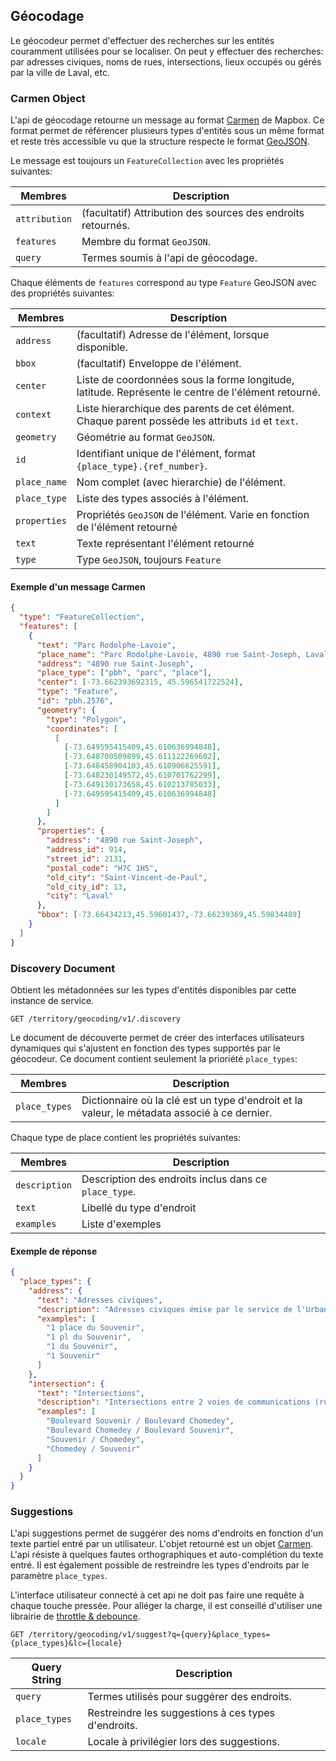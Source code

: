 ## Géocodage

Le géocodeur permet d'effectuer des recherches sur les entités couramment
utilisées pour se localiser. On peut y effectuer des recherches:
par adresses civiques, noms de rues, intersections, lieux occupés ou gérés
par la ville de Laval, etc.

### Carmen Object

L'api de géocodage retourne un message au format
[Carmen](https://github.com/mapbox/carmen/blob/master/carmen-geojson.md)
de Mapbox. Ce format permet de référencer plusieurs types d'entités sous un
même format et reste très accessible vu que la structure respecte le format
[GeoJSON](https://tools.ietf.org/html/rfc7946).

Le message est toujours un `FeatureCollection` avec les propriétés
suivantes:

| Membres      | Description |
---------------|--------------
`attribution`  | (facultatif) Attribution des sources des endroits retournés.
`features`     | Membre du format `GeoJSON`.
`query`        | Termes soumis à l'api de géocodage.

Chaque éléments de `features` correspond au type `Feature` GeoJSON
avec des propriétés suivantes:

| Membres      | Description |
---------------|--------------
`address`      | (facultatif) Adresse de l'élément, lorsque disponible.
`bbox`         | (facultatif) Enveloppe de l'élément.
`center`       | Liste de coordonnées sous la forme longitude, latitude. Représente le centre de l'élément retourné.
`context`      | Liste hierarchique des parents de cet élément. Chaque parent possède les attributs `id` et `text`.
`geometry`     | Géométrie au format `GeoJSON`.
`id`           | Identifiant unique de l'élément, format `{place_type}.{ref_number}`.
`place_name`   | Nom complet (avec hierarchie) de l'élément.
`place_type`   | Liste des types associés à l'élément.
`properties`   | Propriétés `GeoJSON` de l'élément. Varie en fonction de l'élément retourné
`text`         | Texte représentant l'élément retourné
`type`         | Type `GeoJSON`, toujours `Feature`


#### Exemple d'un message Carmen

```json
{
  "type": "FeatureCollection",
  "features": [
    {
      "text": "Parc Rodolphe-Lavoie",
      "place_name": "Parc Rodolphe-Lavoie, 4890 rue Saint-Joseph, Laval, QC H7C 1H5",
      "address": "4890 rue Saint-Joseph",
      "place_type": ["pbh", "parc", "place"],
      "center": [-73.662393692315, 45.596541722524],
      "type": "Feature",
      "id": "pbh.2576",
      "geometry": {
        "type": "Polygon",
        "coordinates": [
          [
            [-73.649595415409,45.610636994848],
            [-73.648700509899,45.611122269602],
            [-73.648458904103,45.610906625591],
            [-73.648230149572,45.610701762299],
            [-73.649130173658,45.610213785033],
            [-73.649595415409,45.610636994848]
          ]
        ]
      },
      "properties": {
        "address": "4890 rue Saint-Joseph",
        "address_id": 914,
        "street_id": 2131,
        "postal_code": "H7C 1H5",
        "old_city": "Saint-Vincent-de-Paul",
        "old_city_id": 13,
        "city": "Laval"
      },
      "bbox": [-73.66434213,45.59601437,-73.66239369,45.59834489]
    }
  ]
}
```

### Discovery Document

Obtient les métadonnées sur les types d'entités disponibles par cette instance de service.

```endpoint
GET /territory/geocoding/v1/.discovery
```

Le document de découverte permet de créer des interfaces utilisateurs dynamiques qui
s'ajustent en fonction des types supportés par le géocodeur. Ce document
contient seulement la prioriété `place_types`:

| Membres      | Description |
---------------|--
`place_types`  | Dictionnaire où la clé est un type d'endroit et la valeur, le métadata associé à ce dernier.

Chaque type de place contient les propriétés suivantes:

| Membres      | Description |
---------------|--
`description`  | Description des endroits inclus dans ce `place_type`.
`text`         | Libellé du type d'endroit
`examples`     | Liste d'exemples

#### Exemple de réponse

```json
{
  "place_types": {
    "address": {
      "text": "Adresses civiques",
      "description": "Adresses civiques émise par le service de l'Urbanisme",
      "examples": [
        "1 place du Souvenir",
        "1 pl du Souvenir",
        "1 du Souvenir",
        "1 Souvenir"
      ]
    },
    "intersection": {
      "text": "Intersections",
      "description": "Intersections entre 2 voies de communications (rues carrossables).",
      "examples": [
        "Boulevard Souvenir / Boulevard Chomedey",
        "Boulevard Chomedey / Boulevard Souvenir",
        "Souvenir / Chomedey",
        "Chomedey / Souvenir"
      ]
    }
  }
}
```

### Suggestions

L'api suggestions permet de suggérer des noms d'endroits en fonction d'un
texte partiel entré par un utilisateur. L'objet retourné est un objet
[Carmen](#carmen-object).  L'api résiste à quelques fautes orthographiques
et auto-complétion du texte entré.  Il est également possible de restreindre
les types d'endroits par le paramètre `place_types`.

L'interface utilisateur connecté à cet api ne doit pas faire une requête
à chaque touche pressée. Pour alléger la charge, il est conseillé
d'utiliser une librairie de
[throttle & debounce](https://medium.com/@ellenaua/throttle-debounce-behavior-lodash-6bcae1494e03).

```endpoint
GET /territory/geocoding/v1/suggest?q={query}&place_types={place_types}&lc={locale}
```

| Query String  | Description |
----------------|--
`query`         | Termes utilisés pour suggérer des endroits.
`place_types`   | Restreindre les suggestions à ces types d'endroits.
`locale`        | Locale à privilégier lors des suggestions.

